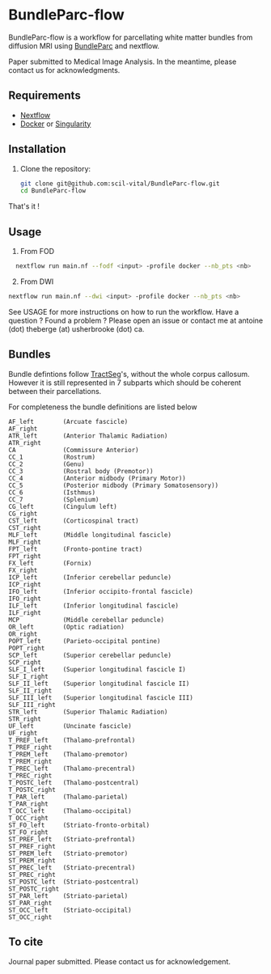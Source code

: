 # BundleParc-flow

BundleParc-flow is a workflow for parcellating white matter bundles from diffusion MRI using [BundleParc](https://github.com/scil-vital/BundleParc) and nextflow.

Paper submitted to Medical Image Analysis. In the meantime, please contact us for acknowledgments.

## Requirements

- [Nextflow](https://www.nextflow.io/)
- [Docker](https://www.docker.com/) or [Singularity](https://sylabs.io/docs/)

## Installation
1. Clone the repository:

   ```bash
   git clone git@github.com:scil-vital/BundleParc-flow.git
   cd BundleParc-flow
    ```
That's it ! 

## Usage

1. From FOD
  ```bash
    nextflow run main.nf --fodf <input> -profile docker --nb_pts <nb>
  ```
2. From DWI
  ```bash
  nextflow run main.nf --dwi <input> -profile docker --nb_pts <nb>
  ```

See USAGE for more instructions on how to run the workflow. Have a question ? Found a problem ? Please open an issue or contact me at antoine (dot) theberge (at) usherbrooke (dot) ca.

## Bundles

Bundle defintions follow [TractSeg](https://github.com/MIC-DKFZ/TractSeg)'s, without the whole corpus callosum. However it is still represented in 7 subparts which should be coherent between their parcellations.

For completeness the bundle definitions are listed below

```
AF_left        (Arcuate fascicle)
AF_right
ATR_left       (Anterior Thalamic Radiation)
ATR_right
CA             (Commissure Anterior)
CC_1           (Rostrum)
CC_2           (Genu)
CC_3           (Rostral body (Premotor))
CC_4           (Anterior midbody (Primary Motor))
CC_5           (Posterior midbody (Primary Somatosensory))
CC_6           (Isthmus)
CC_7           (Splenium)
CG_left        (Cingulum left)
CG_right   
CST_left       (Corticospinal tract)
CST_right 
MLF_left       (Middle longitudinal fascicle)
MLF_right
FPT_left       (Fronto-pontine tract)
FPT_right 
FX_left        (Fornix)
FX_right
ICP_left       (Inferior cerebellar peduncle)
ICP_right 
IFO_left       (Inferior occipito-frontal fascicle) 
IFO_right
ILF_left       (Inferior longitudinal fascicle) 
ILF_right 
MCP            (Middle cerebellar peduncle)
OR_left        (Optic radiation) 
OR_right
POPT_left      (Parieto‐occipital pontine)
POPT_right 
SCP_left       (Superior cerebellar peduncle)
SCP_right 
SLF_I_left     (Superior longitudinal fascicle I)
SLF_I_right 
SLF_II_left    (Superior longitudinal fascicle II)
SLF_II_right
SLF_III_left   (Superior longitudinal fascicle III)
SLF_III_right 
STR_left       (Superior Thalamic Radiation)
STR_right 
UF_left        (Uncinate fascicle) 
UF_right 
T_PREF_left    (Thalamo-prefrontal)
T_PREF_right 
T_PREM_left    (Thalamo-premotor)
T_PREM_right 
T_PREC_left    (Thalamo-precentral)
T_PREC_right 
T_POSTC_left   (Thalamo-postcentral)
T_POSTC_right 
T_PAR_left     (Thalamo-parietal)
T_PAR_right 
T_OCC_left     (Thalamo-occipital)
T_OCC_right 
ST_FO_left     (Striato-fronto-orbital)
ST_FO_right 
ST_PREF_left   (Striato-prefrontal)
ST_PREF_right 
ST_PREM_left   (Striato-premotor)
ST_PREM_right 
ST_PREC_left   (Striato-precentral)
ST_PREC_right 
ST_POSTC_left  (Striato-postcentral)
ST_POSTC_right
ST_PAR_left    (Striato-parietal)
ST_PAR_right 
ST_OCC_left    (Striato-occipital)
ST_OCC_right
```

## To cite

Journal paper submitted. Please contact us for acknowledgement.

